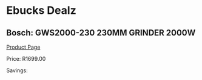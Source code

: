 
# Ebucks Dealz
## Bosch: GWS2000-230 230MM GRINDER 2000W
[Product Page](https://www.ebucks.com/web/shop/productSelected.do?prodId=335335694&catId=336131693)

Price: R1699.00

Savings: 


	